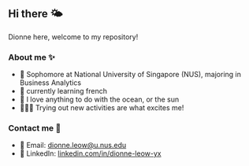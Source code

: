 ## Hi there 🌤️

Dionne here, welcome to my repository!

### About me ✨

- 📖 Sophomore at National University of Singapore (NUS), majoring in Business Analytics
- 🥖 currently learning french
- 🌊 I love anything to do with the ocean, or the sun
- 🏄🏻‍♀️ Trying out new activities are what excites me! 



### Contact me 📱
- 📧 Email: [dionne.leow@u.nus.edu](mailto:dionne.leow@u.nus.edu)
- 💼 LinkedIn: [linkedin.com/in/dionne-leow-yx](https://www.linkedin.com/in/dionne-leow-yx/)


<!--
**di0-nne/di0-nne** is a ✨ _special_ ✨ repository because its `README.md` (this file) appears on your GitHub profile.

Here are some ideas to get you started:

- 🔭 I’m currently working on ...
- 🌱 I’m currently learning ...
- 👯 I’m looking to collaborate on ...
- 🤔 I’m looking for help with ...
- 💬 Ask me about ...
- 📫 How to reach me: ...
- 😄 Pronouns: ...
- ⚡ Fun fact: ...
-->
